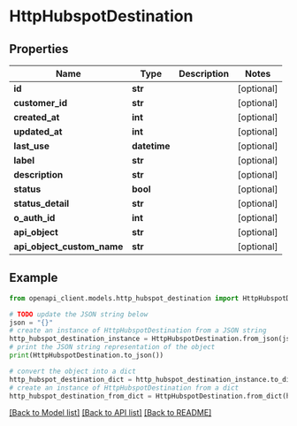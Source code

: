 # HttpHubspotDestination


## Properties

Name | Type | Description | Notes
------------ | ------------- | ------------- | -------------
**id** | **str** |  | [optional] 
**customer_id** | **str** |  | [optional] 
**created_at** | **int** |  | [optional] 
**updated_at** | **int** |  | [optional] 
**last_use** | **datetime** |  | [optional] 
**label** | **str** |  | [optional] 
**description** | **str** |  | [optional] 
**status** | **bool** |  | [optional] 
**status_detail** | **str** |  | [optional] 
**o_auth_id** | **int** |  | [optional] 
**api_object** | **str** |  | [optional] 
**api_object_custom_name** | **str** |  | [optional] 

## Example

```python
from openapi_client.models.http_hubspot_destination import HttpHubspotDestination

# TODO update the JSON string below
json = "{}"
# create an instance of HttpHubspotDestination from a JSON string
http_hubspot_destination_instance = HttpHubspotDestination.from_json(json)
# print the JSON string representation of the object
print(HttpHubspotDestination.to_json())

# convert the object into a dict
http_hubspot_destination_dict = http_hubspot_destination_instance.to_dict()
# create an instance of HttpHubspotDestination from a dict
http_hubspot_destination_from_dict = HttpHubspotDestination.from_dict(http_hubspot_destination_dict)
```
[[Back to Model list]](../README.md#documentation-for-models) [[Back to API list]](../README.md#documentation-for-api-endpoints) [[Back to README]](../README.md)


